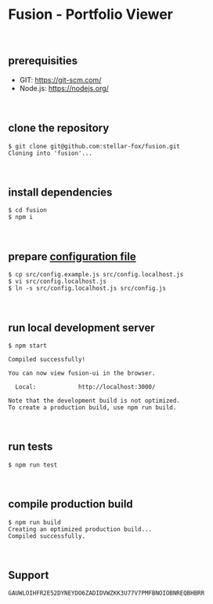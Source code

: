 # Fusion  - Portfolio Viewer

<br />




## prerequisities

* GIT: https://git-scm.com/
* Node.js: https://nodejs.org/

<br />




## clone the repository

```
$ git clone git@github.com:stellar-fox/fusion.git
Cloning into 'fusion'...
```

</br>




## install dependencies

```
$ cd fusion
$ npm i
```

<br />




## prepare [configuration file][config]

```
$ cp src/config.example.js src/config.localhost.js
$ vi src/config.localhost.js
$ ln -s src/config.localhost.js src/config.js
```

<br />




## run local development server

```
$ npm start

Compiled successfully!

You can now view fusion-ui in the browser.

  Local:            http://localhost:3000/

Note that the development build is not optimized.
To create a production build, use npm run build.
```

<br />




## run tests

```
$ npm run test
```

<br />




## compile production build

```
$ npm run build
Creating an optimized production build...
Compiled successfully.
```

<br />




## Support

```
GAUWLOIHFR2E52DYNEYDO6ZADIDVWZKK3U77V7PMFBNOIOBNREQBHBRR
```




[config]: src/config.example.js
